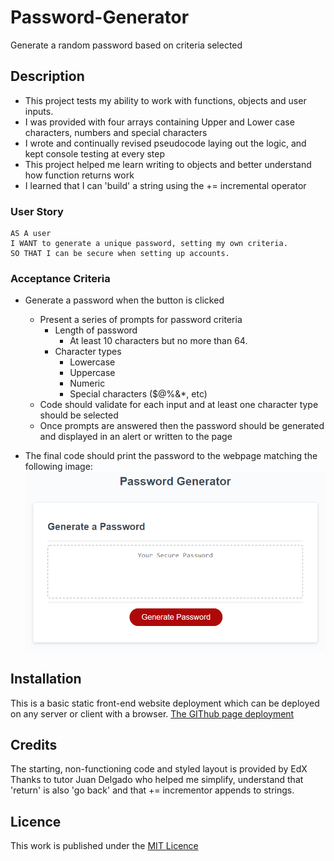 # Password-Generator
Generate a random password based on criteria selected

## Description

- This project tests my ability to work with functions, objects and user inputs.
- I was provided with four arrays containing Upper and Lower case characters, numbers and special characters
- I wrote and continually revised pseudocode laying out the logic, and kept console testing at every step
- This project helped me learn writing to objects and better understand how function returns work
- I learned that I can 'build' a string using the += incremental operator

### User Story

```
AS A user
I WANT to generate a unique password, setting my own criteria.
SO THAT I can be secure when setting up accounts.
```

### Acceptance Criteria

* Generate a password when the button is clicked
  * Present a series of prompts for password criteria
    * Length of password
      * At least 10 characters but no more than 64.
    * Character types
      * Lowercase
      * Uppercase
      * Numeric
      * Special characters ($@%&*, etc)
  * Code should validate for each input and at least one character type should be selected
  * Once prompts are answered then the password should be generated and displayed in an alert or written to the page

* The final code should print the password to the webpage matching the following image:![Layout of finished page](./assets/05-javascript-challenge-demo.png)

## Installation

This is a basic static front-end website deployment which can be deployed on any server or client with a browser. [The GIThub page deployment](https://essexgit.github.io/Password-Generator/)

## Credits

The starting, non-functioning code and styled layout is provided by EdX
Thanks to tutor Juan Delgado who helped me simplify, understand that 'return' is also 'go back' and that += incrementor appends to strings.

## Licence
This work is published under the [MIT Licence](./LICENSE)